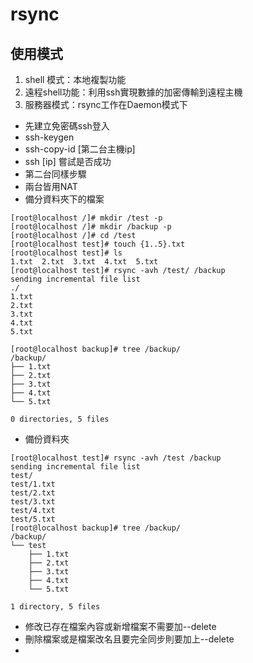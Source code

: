 # rsync
## 使用模式
1. shell 模式：本地複製功能
2. 遠程shell功能：利用ssh實現數據的加密傳輸到遠程主機
3. 服務器模式：rsync工作在Daemon模式下
* 先建立免密碼ssh登入
* ssh-keygen 
* ssh-copy-id [第二台主機ip]
* ssh [ip] 嘗試是否成功
* 第二台同樣步驟
* 兩台皆用NAT
* 備分資料夾下的檔案
```
[root@localhost /]# mkdir /test -p
[root@localhost /]# mkdir /backup -p
[root@localhost /]# cd /test
[root@localhost test]# touch {1..5}.txt
[root@localhost test]# ls
1.txt  2.txt  3.txt  4.txt  5.txt
[root@localhost test]# rsync -avh /test/ /backup
sending incremental file list
./
1.txt
2.txt
3.txt
4.txt
5.txt

[root@localhost backup]# tree /backup/
/backup/
├── 1.txt
├── 2.txt
├── 3.txt
├── 4.txt
└── 5.txt

0 directories, 5 files
```
* 備份資料夾
```
[root@localhost test]# rsync -avh /test /backup
sending incremental file list
test/
test/1.txt
test/2.txt
test/3.txt
test/4.txt
test/5.txt
[root@localhost backup]# tree /backup/
/backup/
└── test
    ├── 1.txt
    ├── 2.txt
    ├── 3.txt
    ├── 4.txt
    └── 5.txt

1 directory, 5 files
```
* 修改已存在檔案內容或新增檔案不需要加--delete
* 刪除檔案或是檔案改名且要完全同步則要加上--delete
* 

